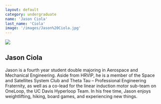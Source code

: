 ```yaml
---
layout: default
category: undergraduate
name: 'Jason Ciola'
last_name: 'Ciola'
image: '/images/Jason%20Ciola.jpg'
---
```


<img src="{{ page.image }}">

<h2 class="team-title">Jason Ciola</h2>
<h4 class="team-position"></h4>

<p>Jason is a fourth year student double majoring in Aerospace and Mechanical Engineering. Aside from HRVIP, he is a member of the Space and Satellites System Club and Theta Tau – Professional Engineering Fraternity, as well as a co-lead for the linear induction motor sub-team on OneLoop, the UC Davis Hyperloop Team. In his free time, Jason enjoys weightlifting, hiking, board games, and experiencing new things.</p>
<ul class="team-member-other-info"></ul>
